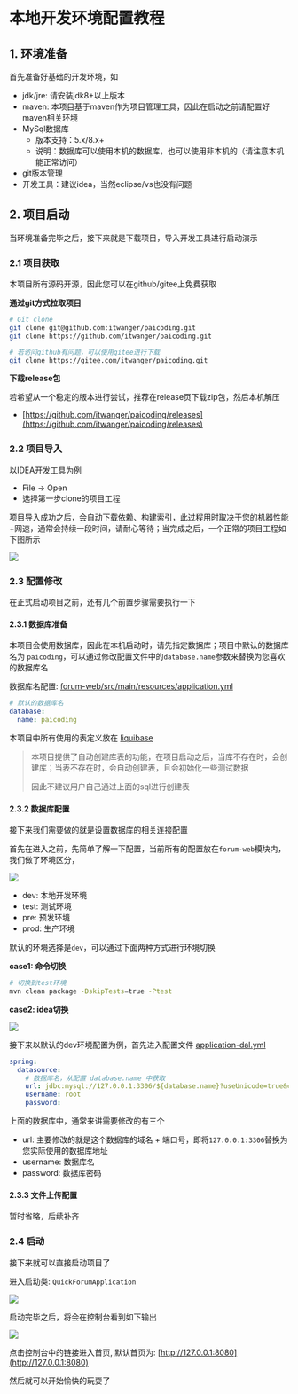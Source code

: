 # 本地开发环境配置教程

## 1. 环境准备

首先准备好基础的开发环境，如

- jdk/jre: 请安装jdk8+以上版本
- maven: 本项目基于maven作为项目管理工具，因此在启动之前请配置好maven相关环境
- MySql数据库
    - 版本支持：5.x/8.x+
    - 说明：数据库可以使用本机的数据库，也可以使用非本机的（请注意本机能正常访问）
- git版本管理
- 开发工具：建议idea，当然eclipse/vs也没有问题

## 2. 项目启动

当环境准备完毕之后，接下来就是下载项目，导入开发工具进行启动演示

### 2.1 项目获取

本项目所有源码开源，因此您可以在github/gitee上免费获取

**通过git方式拉取项目**

```bash
# Git clone
git clone git@github.com:itwanger/paicoding.git
git clone https://github.com/itwanger/paicoding.git

# 若访问github有问题，可以使用gitee进行下载
git clone https://gitee.com/itwanger/paicoding.git
```

**下载release包**

若希望从一个稳定的版本进行尝试，推荐在release页下载zip包，然后本机解压

- [https://github.com/itwanger/paicoding/releases](https://github.com/itwanger/paicoding/releases)

### 2.2 项目导入

以IDEA开发工具为例

- File -> Open
- 选择第一步clone的项目工程

项目导入成功之后，会自动下载依赖、构建索引，此过程用时取决于您的机器性能+网速，通常会持续一段时间，请耐心等待；当完成之后，一个正常的项目工程如下图所示

![](imgs/init_00.jpg)

### 2.3 配置修改

在正式启动项目之前，还有几个前置步骤需要执行一下

#### 2.3.1 数据库准备

本项目会使用数据库，因此在本机启动时，请先指定数据库；项目中默认的数据库名为 `paicoding`，可以通过修改配置文件中的`database.name`参数来替换为您喜欢的数据库名

数据库名配置: [forum-web/src/main/resources/application.yml](../forum-web/src/main/resources/application.yml)

```yaml
# 默认的数据库名
database:
  name: paicoding
```

本项目中所有使用的表定义放在 [liquibase](../forum-web/src/main/resources/liquibase)

> 本项目提供了自动创建库表的功能，在项目启动之后，当库不存在时，会创建库；当表不存在时，会自动创建表，且会初始化一些测试数据
>
> 因此不建议用户自己通过上面的sql进行创建表

#### 2.3.2 数据库配置

接下来我们需要做的就是设置数据库的相关连接配置

首先在进入之前，先简单了解一下配置，当前所有的配置放在`forum-web`模块内，我们做了环境区分，

![](imgs/init_01.jpg)

- dev: 本地开发环境
- test: 测试环境
- pre: 预发环境
- prod: 生产环境

默认的环境选择是`dev`，可以通过下面两种方式进行环境切换

**case1: 命令切换**

```bash
# 切换到test环境
mvn clean package -DskipTests=true -Ptest
```

**case2: idea切换**

![](imgs/init_02.jpg)

接下来以默认的dev环境配置为例，首先进入配置文件 [application-dal.yml](../forum-web/src/main/resources-env/dev/application-dal.yml)

```yaml
spring:
  datasource:
    # 数据库名，从配置 database.name 中获取
    url: jdbc:mysql://127.0.0.1:3306/${database.name}?useUnicode=true&characterEncoding=UTF-8&useSSL=false&serverTimezone=Asia/Shanghai
    username: root
    password:
```

上面的数据库中，通常来讲需要修改的有三个

- url: 主要修改的就是这个数据库的域名 + 端口号，即将`127.0.0.1:3306`替换为您实际使用的数据库地址
- username: 数据库名
- password: 数据库密码

#### 2.3.3 文件上传配置

暂时省略，后续补齐

### 2.4 启动

接下来就可以直接启动项目了

进入启动类: `QuickForumApplication`

![](imgs/init_03.jpg)

启动完毕之后，将会在控制台看到如下输出

![](imgs/init_04.jpg)

点击控制台中的链接进入首页, 默认首页为: [http://127.0.0.1:8080](http://127.0.0.1:8080)

然后就可以开始愉快的玩耍了